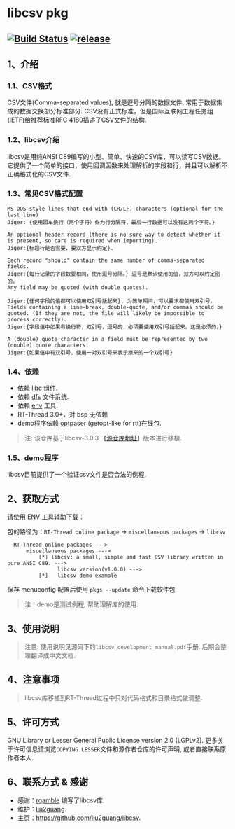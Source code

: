 # libcsv pkg #

[![Build Status](https://travis-ci.org/liu2guang/libcsv.svg?branch=master)](https://travis-ci.org/liu2guang/libcsv)
[![release](https://img.shields.io/badge/Release-v3.0.4-orange.svg)](https://github.com/liu2guang/libcsv/releases)
---

## 1、介绍

### 1.1、CSV格式
CSV文件(Comma-separated values), 就是逗号分隔的数据文件, 常用于数据集成的数据交换部分标准部分. CSV没有正式标准，但是国际互联网工程任务组(IETF)给推荐标准RFC 4180描述了CSV文件的结构. 

### 1.2、libcsv介绍
libcsv是用纯ANSI C89编写的小型、简单、快速的CSV库，可以读写CSV数据。它提供了一个简单的接口，使用回调函数来处理解析的字段和行，并且可以解析不正确格式化的CSV文件. 

### 1.3、常见CSV格式配置

~~~
MS-DOS-style lines that end with (CR/LF) characters (optional for the last line)
Jiger: {使用回车换行（两个字符）作为行分隔符，最后一行数据可以没有这两个字符。}

An optional header record (there is no sure way to detect whether it is present, so care is required when importing).
Jiger:{标题行是否需要，要双方显示约定}.

Each record "should" contain the same number of comma-separated fields.
Jiger:{每行记录的字段数要相同，使用逗号分隔。} 逗号是默认使用的值，双方可以约定别的。
Any field may be quoted (with double quotes).

Jiger:{任何字段的值都可以使用双引号括起来}. 为简单期间，可以要求都使用双引号。
Fields containing a line-break, double-quote, and/or commas should be quoted. (If they are not, the file will likely be impossible to process correctly).
Jiger:{字段值中如果有换行符，双引号，逗号的，必须要使用双引号括起来。这是必须的。}

A (double) quote character in a field must be represented by two (double) quote characters.
Jiger:{如果值中有双引号，使用一对双引号来表示原来的一个双引号}
~~~

### 1.4、依赖

- 依赖 [libc](https://github.com/RT-Thread/rt-thread/tree/master/components/libc) 组件. 
- 依赖 [dfs](https://www.rt-thread.org/document/site/rtthread-development-guide/rtthread-manual-doc/zh/1chapters/12-chapter_filesystem/) 文件系统. 
- 依赖 [env](https://www.rt-thread.org/document/site/rtthread-development-guide/rtthread-tool-manual/env/env-user-manual/) 工具. 
- RT-Thread 3.0+，对 bsp 无依赖
- demo程序依赖 [optpaser](https://github.com/liu2guang/optparse) (getopt-like for rtt)在线包. 

> 注: 该仓库基于libcsv-3.0.3 【[源仓库地址](https://sourceforge.net/projects/libcsv/ "点击跳转")】版本进行移植. 

### 1.5、demo程序
libcsv目前提供了一个验证csv文件是否合法的例程. 

## 2、获取方式

请使用 ENV 工具辅助下载：

包的路径为：`RT-Thread online package` -> `miscellaneous packages` -> `libcsv`

```
  RT-Thread online packages --->
      miscellaneous packages --->
          [*] libcsv: a small, simple and fast CSV library written in pure ANSI C89. ---> 
                libcsv version(v1.0.0) ---> 
          [*]   libcsv demo example
```
保存 menuconfig 配置后使用 `pkgs --update` 命令下载软件包

> 注：demo是测试例程, 帮助理解库的使用. 

## 3、使用说明 

> 注意: 使用说明见源码下的`libcsv_development_manual.pdf`手册. 后期会整理翻译成中文文档. 

## 4、注意事项

> libcsv库移植到RT-Thread过程中只对代码格式和目录格式做调整.

## 5、许可方式

GNU Library or Lesser General Public License version 2.0 (LGPLv2). 
更多关于许可信息请浏览`COPYING.LESSER`文件和源作者仓库的许可声明, 或者直接联系原作者本人. 

## 6、联系方式 & 感谢
* 感谢：[rgamble](https://sourceforge.net/u/rgamble/profile/) 编写了libcsv库. 
* 维护：[liu2guang](https://github.com/liu2guang).
* 主页：https://github.com/liu2guang/libcsv. 
